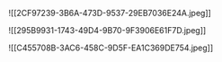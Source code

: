 ![[2CF97239-3B6A-473D-9537-29EB7036E24A.jpeg]]


![[295B9931-1743-49D4-9B70-9F3906E61F7D.jpeg]]


![[C455708B-3AC6-458C-9D5F-EA1C369DE754.jpeg]]